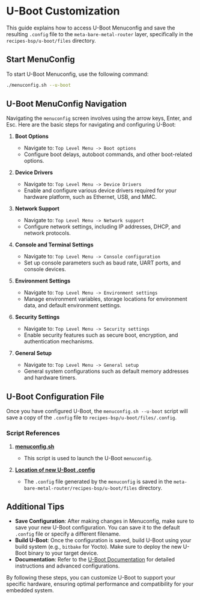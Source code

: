# U-Boot Customization

This guide explains how to access U-Boot Menuconfig and save the resulting `.config` file to the `meta-bare-metal-router` layer, specifically in the `recipes-bsp/u-boot/files` directory.

## Start MenuConfig

To start U-Boot Menuconfig, use the following command:

```bash
./menuconfig.sh --u-boot
```

## U-Boot MenuConfig Navigation

Navigating the `menuconfig` screen involves using the arrow keys, Enter, and Esc. Here are the basic steps for navigating and configuring U-Boot:

1. **Boot Options**
   - Navigate to: `Top Level Menu -> Boot options`
   - Configure boot delays, autoboot commands, and other boot-related options.

2. **Device Drivers**
   - Navigate to: `Top Level Menu -> Device Drivers`
   - Enable and configure various device drivers required for your hardware platform, such as Ethernet, USB, and MMC.

3. **Network Support**
   - Navigate to: `Top Level Menu -> Network support`
   - Configure network settings, including IP addresses, DHCP, and network protocols.

4. **Console and Terminal Settings**
   - Navigate to: `Top Level Menu -> Console configuration`
   - Set up console parameters such as baud rate, UART ports, and console devices.

5. **Environment Settings**
   - Navigate to: `Top Level Menu -> Environment settings`
   - Manage environment variables, storage locations for environment data, and default environment settings.

6. **Security Settings**
   - Navigate to: `Top Level Menu -> Security settings`
   - Enable security features such as secure boot, encryption, and authentication mechanisms.

7. **General Setup**
   - Navigate to: `Top Level Menu -> General setup`
   - General system configurations such as default memory addresses and hardware timers.

## U-Boot Configuration File

Once you have configured U-Boot, the `menuconfig.sh --u-boot` script will save a copy of the `.config` file to `recipes-bsp/u-boot/files/.config`.

### Script References

1. **[menuconfig.sh](../../menuconfig.sh)**
   - This script is used to launch the U-Boot `menuconfig`.

2. **[Location of new U-Boot .config](../../meta-bare-metal-router/recipes-bsp/u-boot/files)**
   - The `.config` file generated by the `menuconfig` is saved in the `meta-bare-metal-router/recipes-bsp/u-boot/files` directory.

## Additional Tips

- **Save Configuration**: After making changes in Menuconfig, make sure to save your new U-Boot configuration. You can save it to the default `.config` file or specify a different filename.
- **Build U-Boot**: Once the configuration is saved, build U-Boot using your build system (e.g., `bitbake` for Yocto). Make sure to deploy the new U-Boot binary to your target device.
- **Documentation**: Refer to the [U-Boot Documentation](https://www.denx.de/wiki/U-Boot) for detailed instructions and advanced configurations.

By following these steps, you can customize U-Boot to support your specific hardware, ensuring optimal performance and compatibility for your embedded system.
